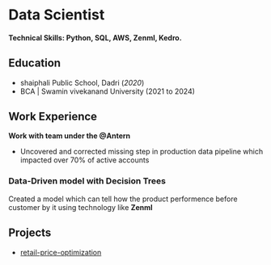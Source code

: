 # Data Scientist

#### Technical Skills: Python, SQL, AWS, Zenml, Kedro.

## Education
- shaiphali Public School, Dadri (_2020_)
- BCA | Swamin vivekanand University (2021 to 2024)	

## Work Experience
**Work with team under the @Antern**
- Uncovered and corrected missing step in production data pipeline which impacted over 70% of active accounts

### Data-Driven model with Decision Trees
Created a model which can tell how the product performence before customer by it using technology like **Zenml**

## Projects
- [retail-price-optimization](https://github.com/AtomCode01/retail-price-optimization)
  
